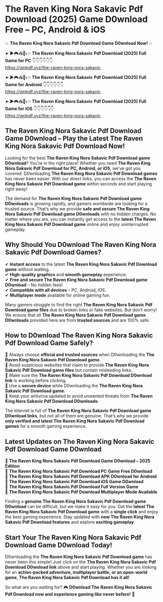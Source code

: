 # The Raven King Nora Sakavic Pdf Download (2025) Game D0wnload Free – PC, Android & iOS

💥 **The Raven King Nora Sakavic Pdf Download Game D0wnload Now!** 💥  

➤ ►🎮📥📱👉 **The Raven King Nora Sakavic Pdf Download (2025) Full Game for PC** 👇👇👇👇👇👇  
https://getpdf.xyz/the-raven-king-nora-sakavic  

➤ ►🎮📥📱👉 **The Raven King Nora Sakavic Pdf Download (2025) Full Game for Android** 👇👇👇👇👇👇  
https://getpdf.xyz/the-raven-king-nora-sakavic  

➤ ►🎮📥📱👉 **The Raven King Nora Sakavic Pdf Download (2025) Full Game for iOS** 👇👇👇👇👇👇  
https://getpdf.xyz/the-raven-king-nora-sakavic  

## The Raven King Nora Sakavic Pdf Download Game D0wnload – Play the Latest The Raven King Nora Sakavic Pdf Download Now!

Looking for the best **The Raven King Nora Sakavic Pdf Download game D0wnload**? You’re in the right place! Whether you need **The Raven King Nora Sakavic Pdf Download for PC, Android, or iOS**, we’ve got you covered. D0wnloading **The Raven King Nora Sakavic Pdf Download games** has never been easier. With our direct links, you can access the **The Raven King Nora Sakavic Pdf Download game** within seconds and start playing right away!  

The demand for **The Raven King Nora Sakavic Pdf Download game D0wnloads** is growing rapidly, and gamers worldwide are looking for a trusted source. That’s why we provide **safe and secure The Raven King Nora Sakavic Pdf Download game D0wnloads** with no hidden charges. No matter where you are, you can instantly get access to the **latest The Raven King Nora Sakavic Pdf Download game** online and enjoy uninterrupted gameplay.  

## **Why Should You D0wnload The Raven King Nora Sakavic Pdf Download Games?**  

✔ **Instant access** to the latest **The Raven King Nora Sakavic Pdf Download game** without waiting.  
✔ **High-quality graphics** and **smooth gameplay** experience.  
✔ **Free and secure The Raven King Nora Sakavic Pdf Download game D0wnload** – No hidden fees!  
✔ **Compatible with all devices** – PC, Android, iOS.  
✔ **Multiplayer mode** available for online gaming fun.  

Many gamers struggle to find the right **The Raven King Nora Sakavic Pdf Download game files** due to broken links or fake websites. But don’t worry! We ensure that all **The Raven King Nora Sakavic Pdf Download game D0wnloads** provided here are from **trusted sources** and are 100% safe.  

## **How to D0wnload The Raven King Nora Sakavic Pdf Download Game Safely?**  

📌 Always choose **official and trusted sources** when D0wnloading the **The Raven King Nora Sakavic Pdf Download game**.  
📌 Avoid suspicious websites that claim to provide **The Raven King Nora Sakavic Pdf Download game files** but contain misleading links.  
📌 Make sure the **The Raven King Nora Sakavic Pdf Download D0wnload link** is working before clicking.  
📌 Use a **secure device** while D0wnloading the **The Raven King Nora Sakavic Pdf Download game**.  
📌 Keep your antivirus updated to avoid unwanted threats from **The Raven King Nora Sakavic Pdf Download D0wnloads**.  

The internet is full of **The Raven King Nora Sakavic Pdf Download game D0wnload links**, but not all of them are genuine. That’s why we provide **only verified and latest The Raven King Nora Sakavic Pdf Download games** for a smooth gaming experience.  

## **Latest Updates on The Raven King Nora Sakavic Pdf Download Game D0wnload**  

🔹 **The Raven King Nora Sakavic Pdf Download Game D0wnload – 2025 Edition**  
🔹 **The Raven King Nora Sakavic Pdf Download PC Game Free D0wnload**  
🔹 **The Raven King Nora Sakavic Pdf Download APK D0wnload for Android**  
🔹 **The Raven King Nora Sakavic Pdf Download iOS Game D0wnload**  
🔹 **The Raven King Nora Sakavic Pdf Download Full Version Game**  
🔹 **The Raven King Nora Sakavic Pdf Download Multiplayer Mode Available**  

Finding a **genuine The Raven King Nora Sakavic Pdf Download game D0wnload** can be difficult, but we make it easy for you. Get the **latest The Raven King Nora Sakavic Pdf Download game** with a **single click** and enjoy the best gaming experience. Stay updated with **new The Raven King Nora Sakavic Pdf Download features** and explore **exciting gameplay**.  

## **Start Your The Raven King Nora Sakavic Pdf Download Game D0wnload Today!**  

D0wnloading the **The Raven King Nora Sakavic Pdf Download game** has never been this simple! Just click on the **The Raven King Nora Sakavic Pdf Download D0wnload link** above and start playing. Whether you are looking for an **action-packed adventure, multiplayer battle, or an open-world game**, **The Raven King Nora Sakavic Pdf Download has it all!**  

So what are you waiting for? 🎮 **D0wnload The Raven King Nora Sakavic Pdf Download now and experience gaming like never before!** 🚀  